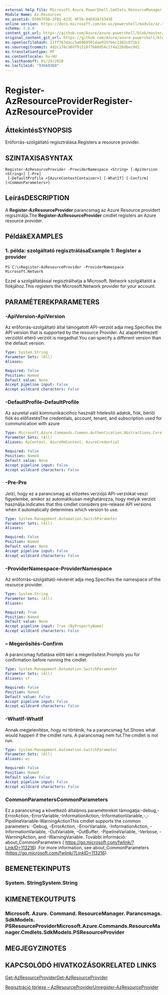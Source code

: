 ```yaml
---
external help file: Microsoft.Azure.PowerShell.Cmdlets.ResourceManager.dll-Help.xml
Module Name: Az.Resources
ms.assetid: D5067FD8-2FB1-413C-9F59-84E83A74343E
online version: https://docs.microsoft.com/en-us/powershell/module/az.resources/register-azresourceprovider
schema: 2.0.0
content_git_url: https://github.com/Azure/azure-powershell/blob/master/src/Resources/Resources/help/Register-AzResourceProvider.md
original_content_git_url: https://github.com/Azure/azure-powershell/blob/master/src/Resources/Resources/help/Register-AzResourceProvider.md
ms.openlocfilehash: 11ff763dacc5a6969501dae925fbbc2382c871b3
ms.sourcegitcommit: 4d2c178cd6df9151877b08d54c1f4a228dbec9d1
ms.translationtype: MT
ms.contentlocale: hu-HU
ms.lasthandoff: 01/29/2020
ms.locfileid: "93669368"
---
```

# <span data-ttu-id="448cf-101">Register-AzResourceProvider</span><span class="sxs-lookup"><span data-stu-id="448cf-101">Register-AzResourceProvider</span></span>

## <span data-ttu-id="448cf-102">Áttekintés</span><span class="sxs-lookup"><span data-stu-id="448cf-102">SYNOPSIS</span></span>
<span data-ttu-id="448cf-103">Erőforrás-szolgáltató regisztrálása.</span><span class="sxs-lookup"><span data-stu-id="448cf-103">Registers a resource provider.</span></span>

## <span data-ttu-id="448cf-104">SZINTAXISA</span><span class="sxs-lookup"><span data-stu-id="448cf-104">SYNTAX</span></span>

```
Register-AzResourceProvider -ProviderNamespace <String> [-ApiVersion <String>] [-Pre]
 [-DefaultProfile <IAzureContextContainer>] [-WhatIf] [-Confirm] [<CommonParameters>]
```

## <span data-ttu-id="448cf-105">Leírás</span><span class="sxs-lookup"><span data-stu-id="448cf-105">DESCRIPTION</span></span>
<span data-ttu-id="448cf-106">A **Register-AzResourceProvider** parancsmag az Azure Resource providert regisztrálja.</span><span class="sxs-lookup"><span data-stu-id="448cf-106">The **Register-AzResourceProvider** cmdlet registers an Azure resource provider.</span></span>

## <span data-ttu-id="448cf-107">Példák</span><span class="sxs-lookup"><span data-stu-id="448cf-107">EXAMPLES</span></span>

### <span data-ttu-id="448cf-108">1. példa: szolgáltató regisztrálása</span><span class="sxs-lookup"><span data-stu-id="448cf-108">Example 1: Register a provider</span></span>
```
PS C:\>Register-AzResourceProvider -ProviderNamespace Microsoft.Network
```

<span data-ttu-id="448cf-109">Ezzel a szolgáltatással regisztrálhatja a Microsoft. Network szolgáltatót a fiókjához.</span><span class="sxs-lookup"><span data-stu-id="448cf-109">This registers the Microsoft.Network provider for your account.</span></span>

## <span data-ttu-id="448cf-110">PARAMÉTEREK</span><span class="sxs-lookup"><span data-stu-id="448cf-110">PARAMETERS</span></span>

### <span data-ttu-id="448cf-111">-ApiVersion</span><span class="sxs-lookup"><span data-stu-id="448cf-111">-ApiVersion</span></span>
<span data-ttu-id="448cf-112">Az erőforrás-szolgáltató által támogatott API-verziót adja meg.</span><span class="sxs-lookup"><span data-stu-id="448cf-112">Specifies the API version that is supported by the resource Provider.</span></span>
<span data-ttu-id="448cf-113">Az alapértelmezett verziótól eltérő verziót is megadhat.</span><span class="sxs-lookup"><span data-stu-id="448cf-113">You can specify a different version than the default version.</span></span>

```yaml
Type: System.String
Parameter Sets: (All)
Aliases:

Required: False
Position: Named
Default value: None
Accept pipeline input: False
Accept wildcard characters: False
```

### <span data-ttu-id="448cf-114">-DefaultProfile</span><span class="sxs-lookup"><span data-stu-id="448cf-114">-DefaultProfile</span></span>
<span data-ttu-id="448cf-115">Az azuretal való kommunikációhoz használt hitelesítő adatok, fiók, bérlői fiók és előfizetés</span><span class="sxs-lookup"><span data-stu-id="448cf-115">The credentials, account, tenant, and subscription used for communication with azure</span></span>

```yaml
Type: Microsoft.Azure.Commands.Common.Authentication.Abstractions.Core.IAzureContextContainer
Parameter Sets: (All)
Aliases: AzContext, AzureRmContext, AzureCredential

Required: False
Position: Named
Default value: None
Accept pipeline input: False
Accept wildcard characters: False
```

### <span data-ttu-id="448cf-116">-Pre</span><span class="sxs-lookup"><span data-stu-id="448cf-116">-Pre</span></span>
<span data-ttu-id="448cf-117">Jelzi, hogy ez a parancsmag az előzetes verziójú API-verziókat veszi figyelembe, amikor az automatikusan meghatározza, hogy melyik verziót használja.</span><span class="sxs-lookup"><span data-stu-id="448cf-117">Indicates that this cmdlet considers pre-release API versions when it automatically determines which version to use.</span></span>

```yaml
Type: System.Management.Automation.SwitchParameter
Parameter Sets: (All)
Aliases:

Required: False
Position: Named
Default value: None
Accept pipeline input: False
Accept wildcard characters: False
```

### <span data-ttu-id="448cf-118">-ProviderNamespace</span><span class="sxs-lookup"><span data-stu-id="448cf-118">-ProviderNamespace</span></span>
<span data-ttu-id="448cf-119">Az erőforrás-szolgáltató névterét adja meg.</span><span class="sxs-lookup"><span data-stu-id="448cf-119">Specifies the namespace of the resource provider.</span></span>

```yaml
Type: System.String
Parameter Sets: (All)
Aliases:

Required: True
Position: Named
Default value: None
Accept pipeline input: True (ByPropertyName)
Accept wildcard characters: False
```

### <span data-ttu-id="448cf-120">– Megerősítés</span><span class="sxs-lookup"><span data-stu-id="448cf-120">-Confirm</span></span>
<span data-ttu-id="448cf-121">A parancsmag futtatása előtt kéri a megerősítést.</span><span class="sxs-lookup"><span data-stu-id="448cf-121">Prompts you for confirmation before running the cmdlet.</span></span>

```yaml
Type: System.Management.Automation.SwitchParameter
Parameter Sets: (All)
Aliases: cf

Required: False
Position: Named
Default value: False
Accept pipeline input: False
Accept wildcard characters: False
```

### <span data-ttu-id="448cf-122">-WhatIf</span><span class="sxs-lookup"><span data-stu-id="448cf-122">-WhatIf</span></span>
<span data-ttu-id="448cf-123">Annak megjelenítése, hogy mi történik, ha a parancsmag fut.</span><span class="sxs-lookup"><span data-stu-id="448cf-123">Shows what would happen if the cmdlet runs.</span></span>
<span data-ttu-id="448cf-124">A parancsmag nem fut.</span><span class="sxs-lookup"><span data-stu-id="448cf-124">The cmdlet is not run.</span></span>

```yaml
Type: System.Management.Automation.SwitchParameter
Parameter Sets: (All)
Aliases: wi

Required: False
Position: Named
Default value: False
Accept pipeline input: False
Accept wildcard characters: False
```

### <span data-ttu-id="448cf-125">CommonParameters</span><span class="sxs-lookup"><span data-stu-id="448cf-125">CommonParameters</span></span>
<span data-ttu-id="448cf-126">Ez a parancsmag a következő általános paramétereket támogatja:-debug,-ErrorAction,-ErrorVariable,-InformationAction,-InformationVariable,-,-PipelineVariable-WarningAction</span><span class="sxs-lookup"><span data-stu-id="448cf-126">This cmdlet supports the common parameters: -Debug, -ErrorAction, -ErrorVariable, -InformationAction, -InformationVariable, -OutVariable, -OutBuffer, -PipelineVariable, -Verbose, -WarningAction, and -WarningVariable.</span></span> <span data-ttu-id="448cf-127">További információ: about_CommonParameters ( https://go.microsoft.com/fwlink/?LinkID=113216) .</span><span class="sxs-lookup"><span data-stu-id="448cf-127">For more information, see about_CommonParameters (https://go.microsoft.com/fwlink/?LinkID=113216).</span></span>

## <span data-ttu-id="448cf-128">BEMENETEK</span><span class="sxs-lookup"><span data-stu-id="448cf-128">INPUTS</span></span>

### <span data-ttu-id="448cf-129">System. String</span><span class="sxs-lookup"><span data-stu-id="448cf-129">System.String</span></span>

## <span data-ttu-id="448cf-130">KIMENETEK</span><span class="sxs-lookup"><span data-stu-id="448cf-130">OUTPUTS</span></span>

### <span data-ttu-id="448cf-131">Microsoft. Azure. Command. ResourceManager. Parancsmags. SdkModels. PSResourceProvider</span><span class="sxs-lookup"><span data-stu-id="448cf-131">Microsoft.Azure.Commands.ResourceManager.Cmdlets.SdkModels.PSResourceProvider</span></span>

## <span data-ttu-id="448cf-132">MEGJEGYZI</span><span class="sxs-lookup"><span data-stu-id="448cf-132">NOTES</span></span>

## <span data-ttu-id="448cf-133">KAPCSOLÓDÓ HIVATKOZÁSOK</span><span class="sxs-lookup"><span data-stu-id="448cf-133">RELATED LINKS</span></span>

[<span data-ttu-id="448cf-134">Get-AzResourceProvider</span><span class="sxs-lookup"><span data-stu-id="448cf-134">Get-AzResourceProvider</span></span>](./Get-AzResourceProvider.md)

[<span data-ttu-id="448cf-135">Regisztráció törlése – AzResourceProvider</span><span class="sxs-lookup"><span data-stu-id="448cf-135">Unregister-AzResourceProvider</span></span>](./Unregister-AzResourceProvider.md)


